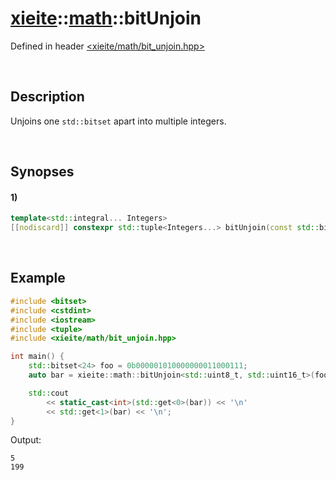 # [xieite](../../xieite.md)\:\:[math](../../math.md)\:\:bitUnjoin
Defined in header [<xieite/math/bit_unjoin.hpp>](../../../include/xieite/math/bit_unjoin.hpp)

&nbsp;

## Description
Unjoins one `std::bitset` apart into multiple integers.

&nbsp;

## Synopses
#### 1)
```cpp
template<std::integral... Integers>
[[nodiscard]] constexpr std::tuple<Integers...> bitUnjoin(const std::bitset<(... + xieite::types::sizeBits<Integers>)>& bits) noexcept;
```

&nbsp;

## Example
```cpp
#include <bitset>
#include <cstdint>
#include <iostream>
#include <tuple>
#include <xieite/math/bit_unjoin.hpp>

int main() {
    std::bitset<24> foo = 0b000001010000000011000111;
    auto bar = xieite::math::bitUnjoin<std::uint8_t, std::uint16_t>(foo);

    std::cout
        << static_cast<int>(std::get<0>(bar)) << '\n'
        << std::get<1>(bar) << '\n';
}
```
Output:
```
5
199
```
